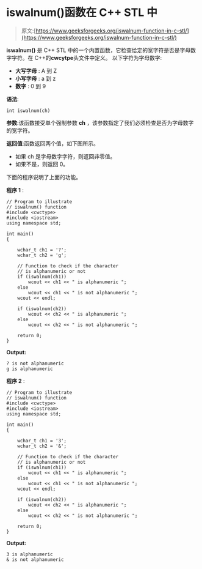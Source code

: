 # iswalnum()函数在 C++ STL 中

> 原文:[https://www.geeksforgeeks.org/iswalnum-function-in-c-stl/](https://www.geeksforgeeks.org/iswalnum-function-in-c-stl/)

**iswalnum()** 是 C++ STL 中的一个内置函数，它检查给定的宽字符是否是字母数字字符。在 C++的**cwcytpe**头文件中定义。
以下字符为字母数字:

*   **大写字母** : A 到 Z
*   **小写字母** : a 到 z
*   **数字** : 0 到 9

**语法**:

```
int iswalnum(ch)
```

**参数**:该函数接受单个强制参数 **ch** ，该参数指定了我们必须检查是否为字母数字的宽字符。

**返回值**:函数返回两个值，如下图所示。

*   如果 ch 是字母数字字符，则返回非零值。
*   如果不是，则返回 0。

下面的程序说明了上面的功能。

**程序 1** :

```
// Program to illustrate
// iswalnum() function
#include <cwctype>
#include <iostream>
using namespace std;

int main()
{

    wchar_t ch1 = '?';
    wchar_t ch2 = 'g';

    // Function to check if the character
    // is alphanumeric or not
    if (iswalnum(ch1))
        wcout << ch1 << " is alphanumeric ";
    else
        wcout << ch1 << " is not alphanumeric ";
    wcout << endl;

    if (iswalnum(ch2))
        wcout << ch2 << " is alphanumeric ";
    else
        wcout << ch2 << " is not alphanumeric ";

    return 0;
}
```

**Output:**

```
? is not alphanumeric 
g is alphanumeric

```

**程序 2** :

```
// Program to illustrate
// iswalnum() function
#include <cwctype>
#include <iostream>
using namespace std;

int main()
{

    wchar_t ch1 = '3';
    wchar_t ch2 = '&';

    // Function to check if the character
    // is alphanumeric or not
    if (iswalnum(ch1))
        wcout << ch1 << " is alphanumeric ";
    else
        wcout << ch1 << " is not alphanumeric ";
    wcout << endl;

    if (iswalnum(ch2))
        wcout << ch2 << " is alphanumeric ";
    else
        wcout << ch2 << " is not alphanumeric ";

    return 0;
}
```

**Output:**

```
3 is alphanumeric 
& is not alphanumeric

```